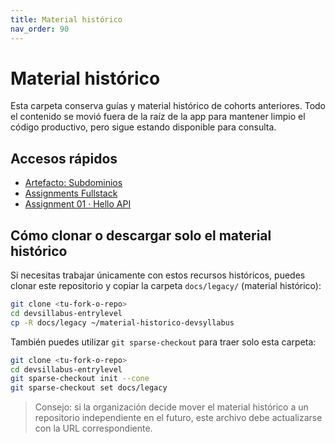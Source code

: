 ```yaml
---
title: Material histórico
nav_order: 90
---
```


# Material histórico

Esta carpeta conserva guías y material histórico de cohorts anteriores. Todo el contenido se movió fuera de la raíz de la app para mantener limpio el código productivo, pero sigue estando disponible para consulta.

## Accesos rápidos

- [Artefacto: Subdominios](./artefacto-subdominios/)
- [Assignments Fullstack](./assignments-fullstack/)
- [Assignment 01 · Hello API](./assignment-01-hello-api/)

## Cómo clonar o descargar solo el material histórico

Si necesitas trabajar únicamente con estos recursos históricos, puedes clonar este repositorio y copiar la carpeta `docs/legacy/` (material histórico):

```bash
git clone <tu-fork-o-repo>
cd devsillabus-entrylevel
cp -R docs/legacy ~/material-historico-devsyllabus
```

También puedes utilizar `git sparse-checkout` para traer solo esta carpeta:

```bash
git clone <tu-fork-o-repo>
cd devsillabus-entrylevel
git sparse-checkout init --cone
git sparse-checkout set docs/legacy
```

> Consejo: si la organización decide mover el material histórico a un repositorio independiente en el futuro, este archivo debe actualizarse con la URL correspondiente.
